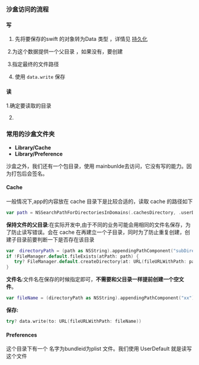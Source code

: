 ### 沙盒访问的流程

#### **写**

1. 先将要保存的swift 的对象转为Data 类型 ，详情见 [持久化](持久化.md)

​	 2.为这个数据提供一个父目录 ，如果没有，要创建

​	 3.指定最终的文件路径

4. 使用 `data.write` 保存

#### 读

  1.确定要读取的目录

  2.

### 常用的沙盒文件夹

- **Library/Cache**
- **Library/Preference**

沙盒之外，我们还有一个包目录，使用 mainbunlde去访问，它没有写的能力。因为打包后会签名。

#### Cache

一般情况下,app的内容放在 cache 目录下是比较合适的，读取 cache 的路径如下

```swift
var path = NSSearchPathForDirectoriesInDomains(.cachesDirectory, .userDomainMask, true).first
```

**保持文件的父目录**:在实际开发中,由于不同的业务可能会用相同的文件名保存，为了防止读写错误。会在 cache 在再建立一个子目录，同时为了防止重复创建，创建子目录前要判断一下是否存在该目录

```swift
var  directoryPath = (path as NSString).appendingPathComponent("subDirectory")
if !FileManager.default.fileExists(atPath: path) {
   try? FileManager.default.createDirectory(at: URL(fileURLWithPath: path), withIntermediateDirectories: true)
}
```

**文件名**:文件名在保存的时候指定即可，**不需要和父目录一样提前创建一个空文件**。

```swift
var fileName = (directoryPath as NSString).appendingPathComponent("xx")
```

**保存:**

```swift
try? data.write(to: URL(fileURLWithPath: fileName))
```



#### Preferences

这个目录下有一个 名字为bundleid为plist 文件。我们使用 UserDefault 就是读写这个文件
